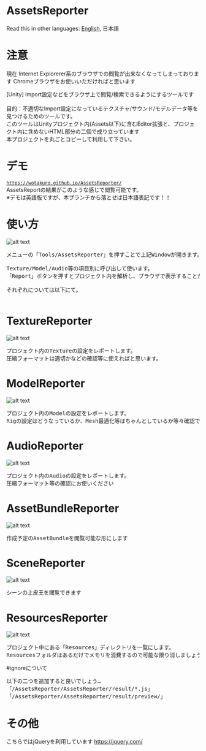 # AssetsReporter
Read this in other languages: [English](README.md), 日本語<br />

# 注意
現在 Internet Explorerer系のブラウザでの閲覧が出来なくなってしまっております
Chromeブラウザをお使いいただければと思います

[Unity] Import設定などをブラウザ上で閲覧/検索できるようにするツールです<br />
<br />
目的：不適切なImport設定になっているテクスチャ/サウンド/モデルデータ等を見つけるためのツールです。<br />
このツールはUnityプロジェクト内(Assets以下)に含むEditor拡張と、プロジェクト内に含めないHTML部分の二個で成り立っています<br />
本プロジェクトを丸ごとコピーして利用して下さい。

# デモ
[`https://wotakuro.github.io/AssetsReporter/`](https://wotakuro.github.io/AssetsReporter/)<br />
AssetsReportの結果がこのような感じで閲覧可能です。<br />
※デモは英語版ですが、本ブランチから落とせば日本語表記です！！


# 使い方
![alt text](doc/image/ja/reporterWindow.png)
<pre>
メニューの「Tools/AssetsReporter」を押すことで上記Windowが開きます。

Texture/Model/Audio等の項目別に呼び出して使います。
「Report」ボタンを押すとプロジェクト内を解析し、ブラウザで表示することが出来ます。

それぞれについては以下にて。

</pre>


# TextureReporter
![alt text](doc/image/ja/textureReporter.png)
<pre>
プロジェクト内のTextureの設定をレポートします。
圧縮フォーマットは適切かなどの確認等に使えればと思います。
</pre>

# ModelReporter
![alt text](doc/image/ja/modelReporter.png)
<pre>
プロジェクト内のModelの設定をレポートします。
Rigの設定はどうなっているか、Mesh最適化等はちゃんとしているか等々確認できます
</pre>

# AudioReporter
![alt text](doc/image/ja/audioReporter.png)
<pre>
プロジェクト内のAudioの設定をレポートします。
圧縮フォーマット等の確認にお使いください
</pre>

# AssetBundleReporter
![alt text](doc/image/ja/ResourcesReporter.png)
<pre>
作成予定のAssetBundleを閲覧可能な形にします
</pre>

# SceneReporter
![alt text](doc/image/ja/.png)
<pre>
シーンの上皮王を閲覧できます
</pre>


# ResourcesReporter
![alt text](doc/image/ja/ReporterAb.png)
<pre>
プロジェクト中にある「Resources」ディレクトリを一覧にします。
Resourcesフォルダはあるだけでメモリを消費するので可能な限り消しましょう。
</pre>

#ignoreについて
<pre>
以下の二つを追加すると良いでしょう…
「/AssetsReporter/AssetsReporter/result/*.js」
「/AssetsReporter/AssetsReporter/result/preview/」
</pre>



# その他
こちらではjQueryを利用しています
https://jquery.com/
